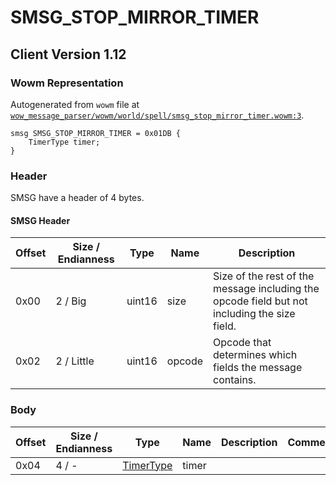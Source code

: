 # SMSG_STOP_MIRROR_TIMER

## Client Version 1.12

### Wowm Representation

Autogenerated from `wowm` file at [`wow_message_parser/wowm/world/spell/smsg_stop_mirror_timer.wowm:3`](https://github.com/gtker/wow_messages/tree/main/wow_message_parser/wowm/world/spell/smsg_stop_mirror_timer.wowm#L3).
```rust,ignore
smsg SMSG_STOP_MIRROR_TIMER = 0x01DB {
    TimerType timer;
}
```
### Header

SMSG have a header of 4 bytes.

#### SMSG Header

| Offset | Size / Endianness | Type   | Name   | Description |
| ------ | ----------------- | ------ | ------ | ----------- |
| 0x00   | 2 / Big           | uint16 | size   | Size of the rest of the message including the opcode field but not including the size field.|
| 0x02   | 2 / Little        | uint16 | opcode | Opcode that determines which fields the message contains.|

### Body

| Offset | Size / Endianness | Type | Name | Description | Comment |
| ------ | ----------------- | ---- | ---- | ----------- | ------- |
| 0x04 | 4 / - | [TimerType](timertype.md) | timer |  |  |

